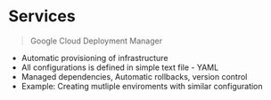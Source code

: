 # Services

> Google Cloud Deployment Manager
- Automatic provisioning of infrastructure
- All configurations is defined in simple text file - YAML
- Managed dependencies, Automatic rollbacks, version control
- Example: Creating mutliple enviroments with similar configuration

> 
